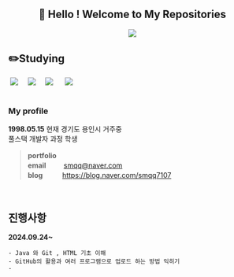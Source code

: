 <center>
  
## 🐰 Hello ! Welcome to My Repositories 

<img src="https://blog.kakaocdn.net/dn/Fh5mr/btsHSo5Yk7v/Ox8KPsprjBVEpZCu1WVGqK/img.png">

</center>








## ✏️Studying  
 
&nbsp;<img src="https://img.shields.io/badge/Git-F05032?style=flat-square&logo=git&logoColor=white"/> &nbsp;&nbsp;&nbsp;
<img src="https://img.shields.io/badge/HTML5-E34F26?style=flat-square&logo=html5&logoColor=white"/>&nbsp;&nbsp;&nbsp;&nbsp;
<img src="https://img.shields.io/badge/java-007396?style=flat-square&logo=java&logoColor=white"/> &nbsp;&nbsp;&nbsp;&nbsp;
<img src="https://img.shields.io/badge/GitHub-181717?style=flat-square&logo=GitHub&logoColor=white"/>&nbsp;&nbsp;&nbsp;&nbsp;



#
### My profile

**1998.05.15**  현재 경기도 용인시 거주중 \
풀스택 개발자 과정 학생

> **portfolio**　\
> **email** 　　  smqq@naver.com \
> **blog**&nbsp;&nbsp; 　　https://blog.naver.com/smqq7107 


   
<br>   
   



## 진행사항
<b>2024.09.24~</b>

    - Java 와 Git , HTML 기초 이해 
    - GitHub의 활용과 여러 프로그램으로 업로드 하는 방법 익히기
    - 
